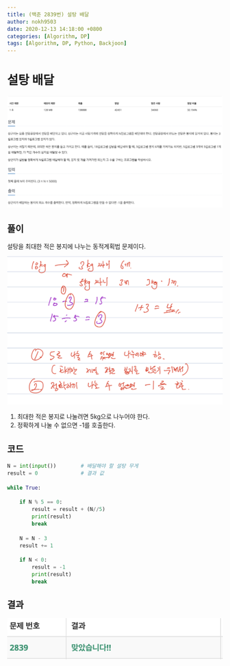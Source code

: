 ```yaml
---
title: (백준 2839번) 설탕 배달
author: nokh9503
date: 2020-12-13 14:18:00 +0800
categories: [Algorithm, DP]
tags: [Algorithm, DP, Python, Backjoon]
---
```


# 설탕 배달

![backjoon_dp(2839)](/assets/img/algorithm/backjoon/dp/backjoon_dp(2839).png)

## 풀이

설탕을 최대한 적은 봉지에 나누는 동적계획법 문제이다.

 ![backjoon_dp(2839)_sol](/assets/img/algorithm/backjoon/dp/backjoon_dp(2839)_sol.png)

1. 최대한 적은 봉지로 나눌려면 5kg으로 나누어야 한다.
2. 정확하게 나눌 수 없으면 -1를 호출한다.

## 코드

```python
N = int(input())        # 배달해야 할 설탕 무게
result = 0              # 결과 값

while True:
    
    if N % 5 == 0:
        result = result + (N//5)
        print(result)
        break

    N = N - 3
    result += 1

    if N < 0:
        result = -1
        print(result)
        break
```

## 결과

 ![backjoon_dp(2839)_res](/assets/img/algorithm/backjoon/dp/backjoon_dp(2839)_res.png)
